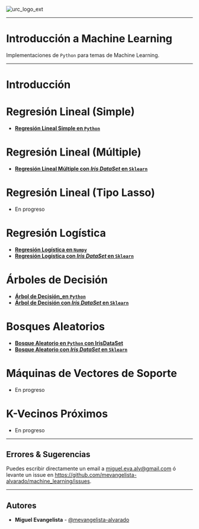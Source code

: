![urc_logo_ext](https://github.com/URC-MAC/.github/assets/28746720/1d2b04df-5870-457b-82ab-4eb97ec99e17)
___

# Introducción a Machine Learning
Implementaciones de `Python` para temas de Machine Learning. 
___

# Introducción
  
# Regresión Lineal (Simple)
  * **[Regresión Lineal Simple en `Python`](https://github.com/mevangelista-alvarado/machine_learning/blob/main/Regresion_Lineal_simple_ejemplo_de_juguete_con_Sklearn.ipynb)**
  
# Regresión Lineal (Múltiple)
  * **[Regresión Lineal Múltiple con _Iris DataSet_ en `Sklearn`](https://github.com/mevangelista-alvarado/machine_learning/blob/main/Regresion_Lineal_en_Iris_con_Sklearn.ipynb)**

# Regresión Lineal (Tipo Lasso)
  * En progreso
    
# Regresión Logística
  * **[Regresión Logística en `Numpy`](https://github.com/mevangelista-alvarado/machine_learning/blob/main/Regresion_Logistica_primer_ejemplo.ipynb)**
  * **[Regresión Logística con _Iris DataSet_ en `Sklearn`](https://github.com/mevangelista-alvarado/machine_learning/blob/main/Regresion_Logistica_en_IrisDataset_con_Sklearn.ipynb)**

# Árboles de Decisión 
  * **[Árbol de Decisión_en `Python`](https://github.com/mevangelista-alvarado/machine_learning/blob/main/Arbol_De_Decision_en_IrisDataset_con_Sklearn.ipynb)**
  * **[Árbol de Decisión con _Iris DataSet_ en `Sklearn`](https://github.com/mevangelista-alvarado/machine_learning/blob/main/Arbol_De_Decision_en_IrisDataset_con_Sklearn.ipynb)**

# Bosques Aleatorios
  * **[Bosque Aleatorio en `Python` con IrisDataSet](https://github.com/mevangelista-alvarado/machine_learning/blob/main/Bosque_Aleatorio_primer_ejemplo.ipynb)**
  * **[Bosque Aleatorio con _Iris DataSet_ en `Sklearn`](https://github.com/mevangelista-alvarado/machine_learning/blob/main/Bosque_Aleatorio_en_IrisDataset_con_Sklearn.ipynb)**
    
# Máquinas de Vectores de Soporte
  * En progreso

# K-Vecinos Próximos
  * En progreso


___

## Errores & Sugerencias

Puedes escribir directamente un email a [miguel.eva.alv@gmail.com](mailto:miguel.eva.alv@gmail.com) ó levante un issue en https://github.com/mevangelista-alvarado/machine_learning/issues.
___

## Autores

 * **Miguel Evangelista** - [@mevangelista-alvarado](https://github.com/mevangelista-alvarado)
